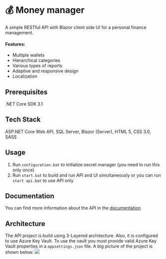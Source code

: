 # 💰 Money manager
A simple RESTful API with Blazor client side UI for a personal finance management.
#### Features:
* Multiple wallets
* Hierarchical categories
* Various types of reports
* Adaptive and responsive design
* Localization 
## Prerequisites
.NET Core SDK 3.1
## Tech Stack
ASP.NET Core Web API, SQL Server, Blazor (Server), HTML 5, CSS 3.0, SASS
## Usage
1. Run `configuration.bat` to initialize secret manager (you need to run this only once)
2. Run `start.bat` to build and run API and UI simultaneously or you can run `start api.bat` to use API only 
## Documentation
You can find more information about the API in the [documentation](https://documenter.getpostman.com/view/11494427/TVKBYy3n)
## Architecture
The API project is build using 3-Layered architecture. Also, it is configured to use Azure Key Vault. To use the vault you must provide valid Azure Key Vault properties in a `appsettings.json` file. A big picture of the project is shown below:
![](@architecture.png)


